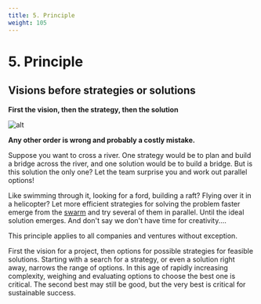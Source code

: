 ```yaml
---
title: 5. Principle
weight: 105
---
```



# 5. Principle

## Visions before strategies or solutions

**First the vision, then the strategy, then the solution**

![alt](../images/principle-5-1800x1350-1-1024x768.webp)

**Any other order is wrong and probably a costly mistake.**

Suppose you want to cross a river. One strategy would be to plan and build a bridge across the river, and one solution would be to build a bridge. But is this solution the only one? Let the team surprise you and work out parallel options!

Like swimming through it, looking for a ford, building a raft? Flying over it in a helicopter? Let more efficient strategies for solving the problem faster emerge from the [swarm](https://rosho.world/en/leadership/about-augmented-leadership/) and try several of them in parallel. Until the ideal solution emerges. And don't say we don't have time for creativity....

This principle applies to all companies and ventures without exception.

First the vision for a project, then options for possible strategies for feasible solutions. Starting with a search for a strategy, or even a solution right away, narrows the range of options. In this age of rapidly increasing complexity, weighing and evaluating options to choose the best one is critical. The second best may still be good, but the very best is critical for sustainable success.
